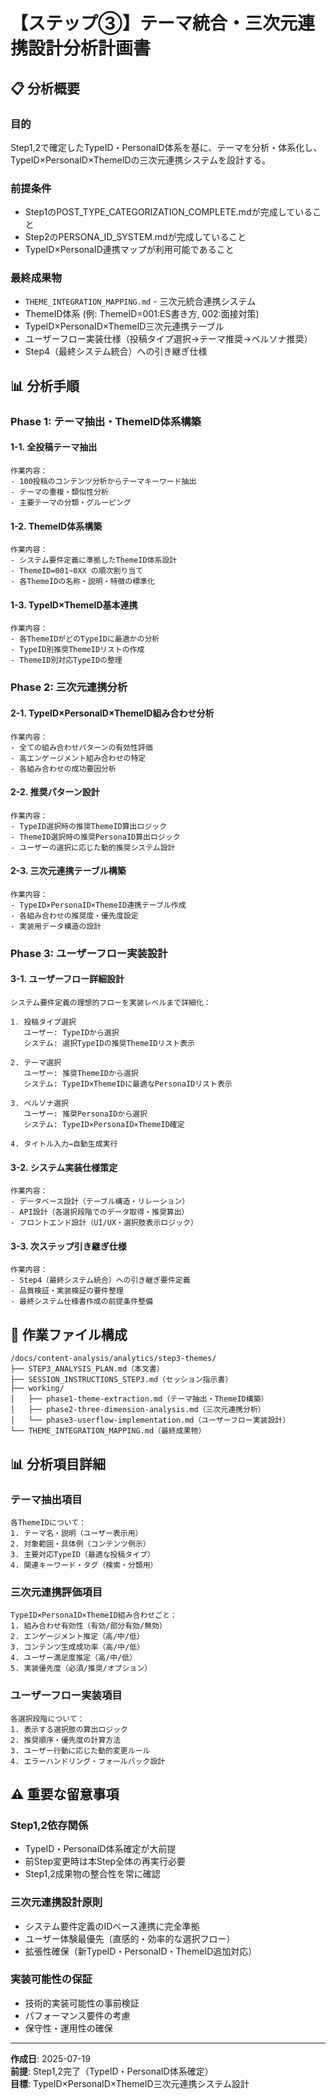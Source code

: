 # 【ステップ③】テーマ統合・三次元連携設計分析計画書

## 📋 分析概要

### 目的
Step1,2で確定したTypeID・PersonaID体系を基に、テーマを分析・体系化し、TypeID×PersonaID×ThemeIDの三次元連携システムを設計する。

### 前提条件
- Step1のPOST_TYPE_CATEGORIZATION_COMPLETE.mdが完成していること
- Step2のPERSONA_ID_SYSTEM.mdが完成していること
- TypeID×PersonaID連携マップが利用可能であること

### 最終成果物
- `THEME_INTEGRATION_MAPPING.md` - 三次元統合連携システム
- ThemeID体系 (例: ThemeID=001:ES書き方, 002:面接対策)
- TypeID×PersonaID×ThemeID三次元連携テーブル
- ユーザーフロー実装仕様（投稿タイプ選択→テーマ推奨→ペルソナ推奨）
- Step4（最終システム統合）への引き継ぎ仕様

## 📊 分析手順

### Phase 1: テーマ抽出・ThemeID体系構築

#### 1-1. 全投稿テーマ抽出
```
作業内容：
- 100投稿のコンテンツ分析からテーマキーワード抽出
- テーマの重複・類似性分析
- 主要テーマの分類・グルーピング
```

#### 1-2. ThemeID体系構築
```
作業内容：
- システム要件定義に準拠したThemeID体系設計
- ThemeID=001~0XX の順次割り当て
- 各ThemeIDの名称・説明・特徴の標準化
```

#### 1-3. TypeID×ThemeID基本連携
```
作業内容：
- 各ThemeIDがどのTypeIDに最適かの分析
- TypeID別推奨ThemeIDリストの作成
- ThemeID別対応TypeIDの整理
```

### Phase 2: 三次元連携分析

#### 2-1. TypeID×PersonaID×ThemeID組み合わせ分析
```
作業内容：
- 全ての組み合わせパターンの有効性評価
- 高エンゲージメント組み合わせの特定
- 各組み合わせの成功要因分析
```

#### 2-2. 推奨パターン設計
```
作業内容：
- TypeID選択時の推奨ThemeID算出ロジック
- ThemeID選択時の推奨PersonaID算出ロジック
- ユーザーの選択に応じた動的推奨システム設計
```

#### 2-3. 三次元連携テーブル構築
```
作業内容：
- TypeID×PersonaID×ThemeID連携テーブル作成
- 各組み合わせの推奨度・優先度設定
- 実装用データ構造の設計
```

### Phase 3: ユーザーフロー実装設計

#### 3-1. ユーザーフロー詳細設計
```
システム要件定義の理想的フローを実装レベルまで詳細化：

1. 投稿タイプ選択
   ユーザー: TypeIDから選択
   システム: 選択TypeIDの推奨ThemeIDリスト表示

2. テーマ選択
   ユーザー: 推奨ThemeIDから選択
   システム: TypeID×ThemeIDに最適なPersonaIDリスト表示

3. ペルソナ選択
   ユーザー: 推奨PersonaIDから選択
   システム: TypeID×PersonaID×ThemeID確定

4. タイトル入力→自動生成実行
```

#### 3-2. システム実装仕様策定
```
作業内容：
- データベース設計（テーブル構造・リレーション）
- API設計（各選択段階でのデータ取得・推奨算出）
- フロントエンド設計（UI/UX・選択肢表示ロジック）
```

#### 3-3. 次ステップ引き継ぎ仕様
```
作業内容：
- Step4（最終システム統合）への引き継ぎ要件定義
- 品質検証・実装検証の要件整理
- 最終システム仕様書作成の前提条件整備
```

## 📁 作業ファイル構成

```
/docs/content-analysis/analytics/step3-themes/
├── STEP3_ANALYSIS_PLAN.md（本文書）
├── SESSION_INSTRUCTIONS_STEP3.md（セッション指示書）
├── working/
│   ├── phase1-theme-extraction.md（テーマ抽出・ThemeID構築）
│   ├── phase2-three-dimension-analysis.md（三次元連携分析）
│   └── phase3-userflow-implementation.md（ユーザーフロー実装設計）
└── THEME_INTEGRATION_MAPPING.md（最終成果物）
```

## 📊 分析項目詳細

### テーマ抽出項目
```
各ThemeIDについて：
1. テーマ名・説明（ユーザー表示用）
2. 対象範囲・具体例（コンテンツ例示）
3. 主要対応TypeID（最適な投稿タイプ）
4. 関連キーワード・タグ（検索・分類用）
```

### 三次元連携評価項目
```
TypeID×PersonaID×ThemeID組み合わせごと：
1. 組み合わせ有効性（有効/部分有効/無効）
2. エンゲージメント推定（高/中/低）
3. コンテンツ生成成功率（高/中/低）
4. ユーザー満足度推定（高/中/低）
5. 実装優先度（必須/推奨/オプション）
```

### ユーザーフロー実装項目
```
各選択段階について：
1. 表示する選択肢の算出ロジック
2. 推奨順序・優先度の計算方法
3. ユーザー行動に応じた動的変更ルール
4. エラーハンドリング・フォールバック設計
```

## ⚠️ 重要な留意事項

### Step1,2依存関係
- TypeID・PersonaID体系確定が大前提
- 前Step変更時は本Step全体の再実行必要
- Step1,2成果物の整合性を常に確認

### 三次元連携設計原則
- システム要件定義のIDベース連携に完全準拠
- ユーザー体験最優先（直感的・効率的な選択フロー）
- 拡張性確保（新TypeID・PersonaID・ThemeID追加対応）

### 実装可能性の保証
- 技術的実装可能性の事前検証
- パフォーマンス要件の考慮
- 保守性・運用性の確保

---

**作成日**: 2025-07-19  
**前提**: Step1,2完了（TypeID・PersonaID体系確定）  
**目標**: TypeID×PersonaID×ThemeID三次元連携システム設計